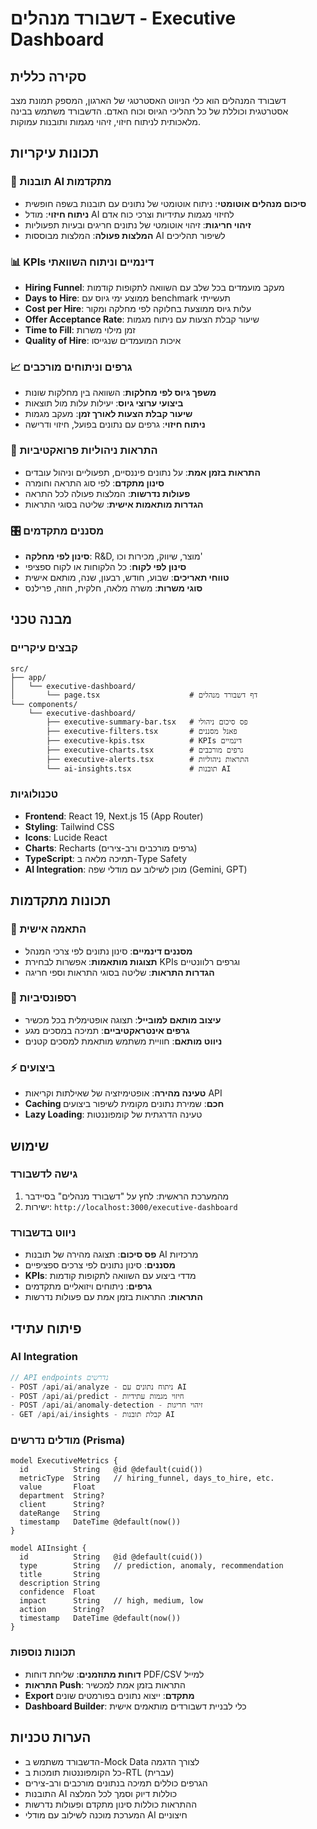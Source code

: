 # דשבורד מנהלים - Executive Dashboard

## סקירה כללית

דשבורד המנהלים הוא כלי הניווט האסטרטגי של הארגון, המספק תמונת מצב אסטרטגית וכוללת של כל תהליכי הגיוס וכוח האדם. הדשבורד משתמש בבינה מלאכותית לניתוח חיזוי, זיהוי מגמות ותובנות עמוקות.

## תכונות עיקריות

### 🧠 תובנות AI מתקדמות
- **סיכום מנהלים אוטומטי**: ניתוח אוטומטי של נתונים עם תובנות בשפה חופשית
- **ניתוח חיזוי**: מודל AI לחיזוי מגמות עתידיות וצרכי כוח אדם
- **זיהוי חריגות**: זיהוי אוטומטי של נתונים חריגים ובעיות תפעוליות
- **המלצות פעולה**: המלצות מבוססות AI לשיפור תהליכים

### 📊 KPIs דינמיים וניתוח השוואתי
- **Hiring Funnel**: מעקב מועמדים בכל שלב עם השוואה לתקופות קודמות
- **Days to Hire**: ממוצע ימי גיוס עם benchmark תעשייתי
- **Cost per Hire**: עלות גיוס ממוצעת בחלוקה לפי מחלקה ומקור
- **Offer Acceptance Rate**: שיעור קבלת הצעות עם ניתוח מגמות
- **Time to Fill**: זמן מילוי משרות
- **Quality of Hire**: איכות המועמדים שנגייסו

### 📈 גרפים וניתוחים מורכבים
- **משפך גיוס לפי מחלקות**: השוואה בין מחלקות שונות
- **ביצועי ערוצי גיוס**: יעילות עלות מול תוצאות
- **שיעור קבלת הצעות לאורך זמן**: מעקב מגמות
- **ניתוח חיזוי**: גרפים עם נתונים בפועל, חיזוי ודרישה

### 🔔 התראות ניהוליות פרואקטיביות
- **התראות בזמן אמת**: על נתונים פיננסיים, תפעוליים וניהול עובדים
- **סינון מתקדם**: לפי סוג התראה וחומרה
- **פעולות נדרשות**: המלצות פעולה לכל התראה
- **הגדרות מותאמות אישית**: שליטה בסוגי התראות

### 🎛️ מסננים מתקדמים
- **סינון לפי מחלקה**: R&D, מוצר, שיווק, מכירות וכו'
- **סינון לפי לקוח**: כל הלקוחות או לקוח ספציפי
- **טווחי תאריכים**: שבוע, חודש, רבעון, שנה, מותאם אישית
- **סוגי משרות**: משרה מלאה, חלקית, חוזה, פרילנס

## מבנה טכני

### קבצים עיקריים

```
src/
├── app/
│   └── executive-dashboard/
│       └── page.tsx                    # דף דשבורד מנהלים
└── components/
    └── executive-dashboard/
        ├── executive-summary-bar.tsx   # פס סיכום ניהולי
        ├── executive-filters.tsx       # פאנל מסננים
        ├── executive-kpis.tsx          # KPIs דינמיים
        ├── executive-charts.tsx        # גרפים מורכבים
        ├── executive-alerts.tsx        # התראות ניהוליות
        └── ai-insights.tsx             # תובנות AI
```

### טכנולוגיות

- **Frontend**: React 19, Next.js 15 (App Router)
- **Styling**: Tailwind CSS
- **Icons**: Lucide React
- **Charts**: Recharts (גרפים מורכבים ורב-צירים)
- **TypeScript**: תמיכה מלאה ב-Type Safety
- **AI Integration**: מוכן לשילוב עם מודלי שפה (Gemini, GPT)

## תכונות מתקדמות

### 🎯 התאמה אישית
- **מסננים דינמיים**: סינון נתונים לפי צרכי המנהל
- **תצוגות מותאמות**: אפשרות לבחירת KPIs וגרפים רלוונטיים
- **הגדרות התראות**: שליטה בסוגי התראות וספי חריגה

### 📱 רספונסיביות
- **עיצוב מותאם למובייל**: תצוגה אופטימלית בכל מכשיר
- **גרפים אינטראקטיביים**: תמיכה במסכים מגע
- **ניווט מותאם**: חוויית משתמש מותאמת למסכים קטנים

### ⚡ ביצועים
- **טעינה מהירה**: אופטימיזציה של שאילתות וקריאות API
- **Caching חכם**: שמירת נתונים מקומית לשיפור ביצועים
- **Lazy Loading**: טעינה הדרגתית של קומפוננטות

## שימוש

### גישה לדשבורד
1. מהמערכת הראשית: לחץ על "דשבורד מנהלים" בסיידבר
2. ישירות: `http://localhost:3000/executive-dashboard`

### ניווט בדשבורד
- **פס סיכום**: תצוגה מהירה של תובנות AI מרכזיות
- **מסננים**: סינון נתונים לפי צרכים ספציפיים
- **KPIs**: מדדי ביצוע עם השוואה לתקופות קודמות
- **גרפים**: ניתוחים ויזואליים מתקדמים
- **התראות**: התראות בזמן אמת עם פעולות נדרשות

## פיתוח עתידי

### AI Integration
```typescript
// API endpoints נדרשים
- POST /api/ai/analyze - ניתוח נתונים עם AI
- POST /api/ai/predict - חיזוי מגמות עתידיות
- POST /api/ai/anomaly-detection - זיהוי חריגות
- GET /api/ai/insights - קבלת תובנות AI
```

### מודלים נדרשים (Prisma)
```prisma
model ExecutiveMetrics {
  id          String   @id @default(cuid())
  metricType  String   // hiring_funnel, days_to_hire, etc.
  value       Float
  department  String?
  client      String?
  dateRange   String
  timestamp   DateTime @default(now())
}

model AIInsight {
  id          String   @id @default(cuid())
  type        String   // prediction, anomaly, recommendation
  title       String
  description String
  confidence  Float
  impact      String   // high, medium, low
  action      String?
  timestamp   DateTime @default(now())
}
```

### תכונות נוספות
- **דוחות מתוזמנים**: שליחת דוחות PDF/CSV למייל
- **התראות Push**: התראות בזמן אמת למכשיר
- **Export מתקדם**: ייצוא נתונים בפורמטים שונים
- **Dashboard Builder**: כלי לבניית דשבורדים מותאמים אישית

## הערות טכניות

- הדשבורד משתמש ב-Mock Data לצורך הדגמה
- כל הקומפוננטות תומכות ב-RTL (עברית)
- הגרפים כוללים תמיכה בנתונים מורכבים ורב-צירים
- התובנות AI כוללות דיוק וסמך לכל המלצה
- ההתראות כוללות סינון מתקדם ופעולות נדרשות
- המערכת מוכנה לשילוב עם מודלי AI חיצוניים 